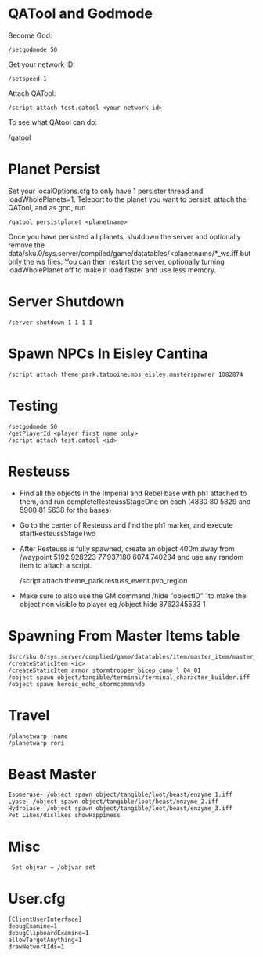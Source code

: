 # QATool and Godmode

Become God:

    /setgodmode 50

Get your network ID:

    /setspeed 1
    
Attach QATool:

    /script attach test.qatool <your network id>
    
To see what QAtool can do:

   /qatool
    
# Planet Persist

Set your localOptions.cfg to only have 1 persister thread and loadWholePlanets=1. Teleport to the planet you want to persist, attach the QATool, and as god, run

    /qatool persistplanet <planetname>
    
Once you have persisted all planets, shutdown the server and optionally remove the data/sku.0/sys.server/compiled/game/datatables/<planetname/*_ws.iff but only the ws files. You can then restart the server, optionally turning loadWholePlanet off to make it load faster and use less memory.
# Server Shutdown

    /server shutdown 1 1 1 1
    
# Spawn NPCs In Eisley Cantina

    /script attach theme_park.tatooine.mos_eisley.masterspawner 1082874

# Testing

    /setgodmode 50 
    /getPlayerId <player first name only> 
    /script attach test.qatool <id>

# Resteuss

* Find all the objects in the Imperial and Rebel base with ph1 attached to them, and run completeResteussStageOne on each (4830 80 5829 and 5900 81 5638 for the bases)
* Go to the center of Resteuss and find the ph1 marker, and execute startResteussStageTwo
* After Resteuss is fully spawned, create an object 400m away from /waypoint 5192.928223 77.937180 6074.740234 and use any random item to attach a script.

    /script attach theme_park.restuss_event.pvp_region

* Make sure to also use the GM command /hide "objectID" 1to make the object non visible to player eg   /object hide 8762345533 1

# Spawning From Master Items table

    dsrc/sku.0/sys.server/complied/game/datatables/item/master_item/master_item.tab 
    /createStaticItem <id> 
    /createStaticItem armor_stormtrooper_bicep_camo_l_04_01 
    /object spawn object/tangible/terminal/terminal_character_builder.iff 
    /object spawn heroic_echo_stormcommando 

# Travel

    /planetwarp +name 
    /planetwarp rori 

# Beast Master

    Isomerase- /object spawn object/tangible/loot/beast/enzyme_1.iff 
    Lyase- /object spawn object/tangible/loot/beast/enzyme_2.iff 
    Hydrolase- /object spawn object/tangible/loot/beast/enzyme_3.iff 
    Pet Likes/dislikes showHappiness 

# Misc

     Set objvar = /objvar set 

# User.cfg

    [ClientUserInterface] 
    debugExamine=1 
    debugClipboardExamine=1 
    allowTargetAnything=1 
    drawNetworkIds=1

